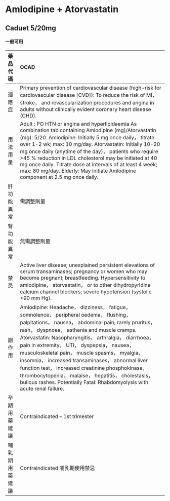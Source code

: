 # Amlodipine + Atorvastatin

## Caduet 5/20mg

#### 一般可用

| 藥品代碼       | OCAD                                                                                                                                                                                                                                                                                                                                                                                                                                                                                                                                                                                                  |
|:---------------|:------------------------------------------------------------------------------------------------------------------------------------------------------------------------------------------------------------------------------------------------------------------------------------------------------------------------------------------------------------------------------------------------------------------------------------------------------------------------------------------------------------------------------------------------------------------------------------------------------|
| 適應症         | Primary prevention of cardiovascular disease (high-risk for cardiovascular disease [CVD]): To reduce the risk of MI， stroke， and revascularization procedures and angina in adults without clinically evident coronary heart disease (CHD).                                                                                                                                                                                                                                                                                                                                                         |
| 用法用量       | Adult : PO HTN or angina and hyperlipidaemia As combination tab containing Amlodipine (mg)/Atorvastatin (mg): 5/20. Amlodipine: Initially 5 mg once daily， titrate over 1-2 wk; max: 10 mg/day. Atorvastatin: Initially 10-20 mg once daily (anytime of the day)， patients who require >45 % reduction in LDL cholesterol may be initiated at 40 mg once daily. Titrate dose at intervals of at least 4 week; max: 80 mg/day. Elderly: May initiate Amlodipine component at 2.5 mg once daily.                                                                                                      |
| 肝功能異常     | 需調整劑量                                                                                                                                                                                                                                                                                                                                                                                                                                                                                                                                                                                            |
| 腎功能異常     | 無需調整劑量                                                                                                                                                                                                                                                                                                                                                                                                                                                                                                                                                                                          |
| 禁忌           | Active liver disease; unexplained persistent elevations of serum transaminases; pregnancy or women who may become pregnant; breastfeeding. Hypersensitivity to amlodipine， atorvastatin， or to other dihydropyridine calcium channel blockers; severe hypotension (systolic <90 mm Hg).                                                                                                                                                                                                                                                                                                             |
| 副作用         | Amlodipine: Headache， dizziness， fatigue， somnolence， peripheral oedema， flushing， palpitations， nausea， abdominal pain; rarely pruritus， rash， dyspnoea， asthenia and muscle cramps. Atorvastatin: Nasopharyngitis， arthralgia， diarrhoea， pain in extremity， UTI， dyspepsia， nausea， musculoskeletal pain， muscle spasms， myalgia， insomnia， increased transaminases， abnormal liver function test， increased creatinine phosphokinase， thrombocytopenia， malaise， hepatitis， cholestasis， bullous rashes. Potentially Fatal: Rhabdomyolysis with acute renal failure. |
| 孕期用藥建議   | Contraindicated – 1st trimester                                                                                                                                                                                                                                                                                                                                                                                                                                                                                                                                                                       |
| 哺乳期用藥建議 | Contraindicated 哺乳期使用禁忌                                                                                                                                                                                                                                                                                                                                                                                                                                                                                                                                                                        |

